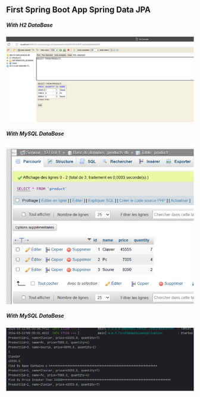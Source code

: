 <h2>First Spring Boot App Spring Data JPA</h2>
<h5>With H2 DataBase</h5>

<img src="Captures/img.png"/>
<h5>With MySQL DataBase</h5>
<img src="Captures/img_1.png" />

<h5>With MySQL DataBase</h5>
<img src="Captures/img_2.png" />
